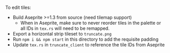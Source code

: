 To edit tiles:

- Build Aseprite >=1.3 from source (need tilemap support)
  - When in Aseprite, make sure to never reorder tiles in the palette
    or all IDs in `tex.rs` will need to be remapped.
- Export a horizontal strip tileset to `truncate.png`
- Run `npm i && npm start` in this directory to add the requisite padding
- Update `tex.rs` in `truncate_client` to reference the tile IDs from Aseprite
